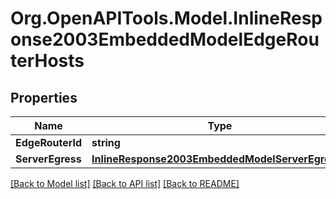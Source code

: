 
# Org.OpenAPITools.Model.InlineResponse2003EmbeddedModelEdgeRouterHosts

## Properties

Name | Type | Description | Notes
------------ | ------------- | ------------- | -------------
**EdgeRouterId** | **string** |  | 
**ServerEgress** | [**InlineResponse2003EmbeddedModelServerEgress1**](InlineResponse2003EmbeddedModelServerEgress1.md) |  | 

[[Back to Model list]](../README.md#documentation-for-models)
[[Back to API list]](../README.md#documentation-for-api-endpoints)
[[Back to README]](../README.md)

